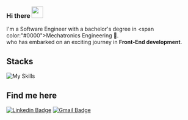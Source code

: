 ### Hi there <img src="https://media.giphy.com/media/hvRJCLFzcasrR4ia7z/giphy.gif" width="30" >

I'm a Software Engineer with a bachelor's degree in <span color:"#0000">Mechatronics Engineering</span> 🤖.<br>
who has embarked on an exciting journey in <b>Front-End development</b>.

## Stacks
![My Skills](https://skillicons.dev/icons?i=ts,react,nodejs,mysql,next,planetscale)
          
          
## Find me here
[![Linkedin Badge](https://img.shields.io/badge/-Linkedin-blue?style=flat-square&logo=Linkedin&logoColor=white&link=https://www.linkedin.com/in/pedrorequiao/)](https://www.linkedin.com/in/pedrorequiao/) 
[![Gmail Badge](https://img.shields.io/badge/-alonsofts@gmail.com-c14438?style=flat-square&logo=Gmail&logoColor=white&link=mailto:alonsofts@gmail.com)](mailto:alonsofts@gmail.com)
